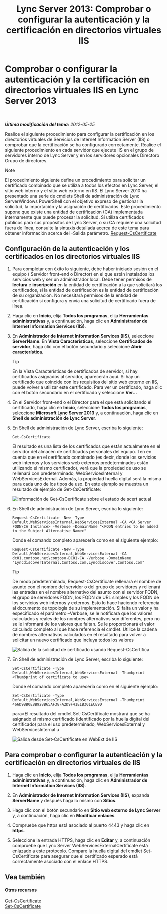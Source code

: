 ﻿---
title: 'Lync Server 2013: Comprobar o configurar la autenticación y la certificación en directorios virtuales IIS'
TOCTitle: Comprobar o configurar la autenticación y la certificación en directorios virtuales IIS
ms:assetid: 3ca90be0-1d64-447c-807a-3a2ee3bf625e
ms:mtpsurl: https://technet.microsoft.com/es-es/library/Gg429702(v=OCS.15)
ms:contentKeyID: 48274999
ms.date: 01/07/2017
mtps_version: v=OCS.15
ms.translationtype: HT
---

# Comprobar o configurar la autenticación y la certificación en directorios virtuales IIS en Lync Server 2013

 

_**Última modificación del tema:** 2012-05-25_

Realice el siguiente procedimiento para configurar la certificación en los directorios virtuales de Servicios de Internet Information Server (IIS) o comprobar que la certificación se ha configurado correctamente. Realice el siguiente procedimiento en cada servidor que ejecute IIS en el grupo de servidores interno de Lync Server y en los servidores opcionales Directoro Grupo de directores.


> [!NOTE]
> El procedimiento siguiente define un procedimiento para solicitar un certificado combinado que se utiliza a todos los efectos en Lync Server, el sitio web interno y el sitio web externo en IIS. El Lync Server 2010 ha presentado una serie de cmdlets Shell de administración de Lync ServerWindows PowerShell con el objetivo expreso de gestionar la solicitud, la importación y la asignación de certificados. Este procedimiento supone que existe una entidad de certificación (CA) implementada internamente que puede procesar la solicitud. Si utiliza certificados públicos para sus propósitos de Lync Server, o su CA requiere una solicitud fuera de línea, consulte la sintaxis detallada acerca de este tema para obtener información acerca del –Salida parámetro. <A href="https://docs.microsoft.com/en-us/powershell/module/skype/Request-CsCertificate">Request-CsCertificate</A>



## Configuración de la autenticación y los certificados en los directorios virtuales IIS

1.  Para completar con éxito lo siguiente, debe haber iniciado sesión en el equipo ( Servidor front-end o Director) en el que están instalados los servicios web y ser un administrador local. Debe tener permisos de **lectura** e **inscripción** en la entidad de certificación a la que solicitará los certificados, si la entidad de certificación es la entidad de certificación de su organización. No necesitará permisos de la entidad de certificación si configura y envía una solicitud de certificado fuera de línea.

2.  Haga clic en **Inicio**, elija **Todos los programas**, elija **Herramientas administrativas** y, a continuación, haga clic en **Administrador de Internet Information Services (IIS)**.

3.  En **Administrador de Internet Information Services (IIS)**, seleccione **ServerName**. En **Vista Características**, seleccione **Certificados de servidor**, haga clic con el botón secundario y seleccione **Abrir característica**.
    
    > [!TIP]  
    > En la Vista Características de certificados de servidor, si hay certificados asignados al servidor, aparecerán aquí. Si hay un certificado que coincide con los requisitos del sitio web externo en IIS, puede volver a utilizar este certificado. Para ver un certificado, haga clic con el botón secundario en el certificado y seleccione <strong>Ver…</strong>
    


4.  En el Servidor front-end o el Director para el que está solicitando el certificado, haga clic en **Inicio**, seleccione **Todos los programas**, seleccione **Microsoft Lync Server 2013** y, a continuación, haga clic en **Shell de administración de Lync Server**.

5.  En Shell de administración de Lync Server, escriba lo siguiente:
    
        Get-CsCertificate
    
    El resultado es una lista de los certificados que están actualmente en el servidor del almacén de certificados personales del equipo. Ten en cuenta que en el certificado combinado (es decir, donde los servicios web internos y los servicios web externos predeterminados están utilizando el mismo certificado), verá que la propiedad de uso se rellenará con predeterminado, WebServicesInternal y WebServicesExternal. Además, la propiedad huella digital será la misma para cada uno de los tipos de uso. En este ejemplo se muestra un resultado de ejemplo de Get-CsCertificate:
    
    ![Información de Get-CsCertificate sobre el estado de scert actual](images/Gg429702.664f6326-6cd5-48e2-8235-fc3950ea43b4(OCS.15).jpg "Información de Get-CsCertificate sobre el estado de scert actual")

6.  En Shell de administración de Lync Server, escriba lo siguiente:
    
        Request-CsCertificate -New -Type Default,WebServicesInternal,WebServicesExternal -CA <CA Server FQDN\CA Instance> -Verbose -DomainName "<FQDN entries to be added to the Subject Alternative Name>"
    
    Donde el comando completo aparecería como en el siguiente ejemplo:
    
        Request-CsCertificate -New -Type Default,WebServicesInternal,WebServicesExternal -CA dc01.contoso.net\contoso-DC01-CA -Verbose -DomainName "LyncdiscoverInternal.Contoso.com,Lyncdiscover.Contoso.com"
    
    > [!TIP]  
    > De modo predeterminado, Request-CsCertificate rellenará el nombre de asunto con el nombre del servidor o del grupo de servidores y rellenará las entradas en el nombre alternativo del asunto con el servidor FQDN, el grupo de servidores FQDN, los FQDN de URL simples y los FQDN de los servicios web internos y externos. Esto lo hace haciendo referencia al documento de topología de su implementación. Si falta un valor y ha especificado el parámetro –Verbose, se le notificará que los valores calculados y reales de los nombres alternativos son diferentes, pero no se le informará de los valores que faltan. Se le proporcionará el valor calculado completo al que hace referencia el cmdlet. Utilice la cadena de nombres alternativos calculados en el resultado para volver a solicitar un nuevo certificado que incluya todos los valores
    
    
    ![Salida de la solicitud de certificado usando Request-CsCertifica](images/Gg429702.9e59a657-fa75-4454-8fd3-57c81e829f7b(OCS.15).jpg "Salida de la solicitud de certificado usando Request-CsCertifica")

7.  En Shell de administración de Lync Server, escriba lo siguiente:
    
        Set-CsCertificate -Type Default,WebServicesInternal,WebServicesExternal -Thumbprint <Thumbprint of certificate to use>
    
    Donde el comando completo aparecería como en el siguiente ejemplo:
    
        Set-CsCertificate -Type Default,WebServicesInternal,WebServicesExternal -Thumbprint 466D9BB0E8B928B65AF38FA2D9F41E1B301ECE9D
    
    para\>El resultado del cmdlet Set-CsCertificate mostrará que se ha asignado el mismo certificado (identificado por la huella digital del certificado) para el uso predeterminado, WebServicesExternal y WebServicesInternal u
    
    ![Salida desde Set-CsCertificate en WebExt de IIS](images/Gg429702.dd451c9d-7b49-4408-8071-c868cb1e678c(OCS.15).jpg "Salida desde Set-CsCertificate en WebExt de IIS")

## Para comprobar o configurar la autenticación y la certificación en directorios virtuales de IIS

1.  Haga clic en **Inicio**, elija **Todos los programas**, elija **Herramientas administrativas** y, a continuación, haga clic en **Administrador de Internet Information Services (IIS)**.

2.  En **Administrador de Internet Information Services (IIS)**, expanda **ServerName** y después haga lo mismo con **Sitios**.

3.  Haga clic con el botón secundario en **Sitio web externo de Lync Server** y, a continuación, haga clic en **Modificar enlaces**

4.  Compruebe que https está asociado al puerto 4443 y haga clic en **https**.

5.  Seleccione la entrada HTTPS, haga clic en **Editar** y, a continuación compruebe que Lync Server WebServicesExternalCertificate está enlazado a este protocolo. Compare la huella digital del cmdlet Set-CsCertificate para asegurar que el certificado esperado está correctamente asociado con el enlace HTTPS.

## Vea también

#### Otros recursos

[Get-CsCertificate](https://docs.microsoft.com/en-us/powershell/module/skype/Get-CsCertificate)  
[Set-CsCertificate](https://docs.microsoft.com/en-us/powershell/module/skype/Set-CsCertificate)

